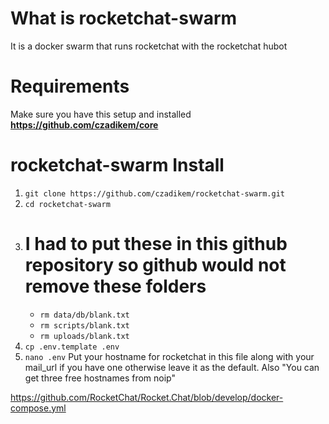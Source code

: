 # What is rocketchat-swarm
It is a docker swarm that runs rocketchat with the rocketchat hubot

# Requirements
Make sure you have this setup and installed **https://github.com/czadikem/core**

# rocketchat-swarm Install
1.  ```git clone https://github.com/czadikem/rocketchat-swarm.git```
2.  ```cd rocketchat-swarm```
3.  # I had to put these in this github repository so github would not remove these folders
    * ```rm data/db/blank.txt```
    * ```rm scripts/blank.txt```
    * ```rm uploads/blank.txt```
5.  ```cp .env.template .env```
6.  ```nano .env```  Put your hostname for rocketchat in this file along with your mail_url if you have one otherwise leave it as the default.  Also "You can get three free hostnames from noip"

https://github.com/RocketChat/Rocket.Chat/blob/develop/docker-compose.yml
